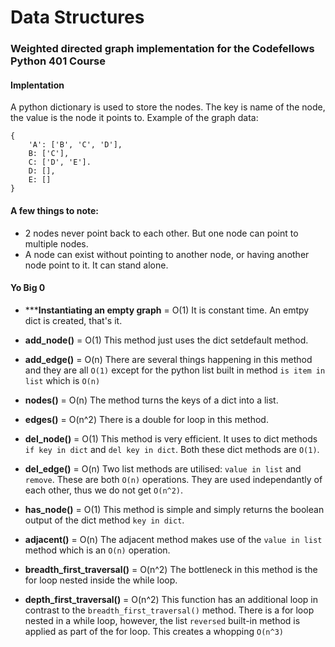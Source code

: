 # Data Structures

### Weighted directed graph implementation for the Codefellows Python 401 Course

#### Implentation
A python dictionary is used to store the nodes. The key is name of the node,
the value is the node it points to. Example of the graph data:
```
{
    'A': ['B', 'C', 'D'],
    B: ['C'],
    C: ['D', 'E'].
    D: [],
    E: []
}
```
#### A few things to note:
- 2 nodes never point back to each other. But one node can point to multiple
  nodes.
- A node can exist without pointing to another node, or having another node
  point to it. It can stand alone.

#### Yo Big 0

- ***__Instantiating an empty graph__ = O(1)
  It is constant time. An emtpy dict is created, that's it.


- __add_node()__ = O(1)
 This method just uses the dict setdefault method.


- __add_edge()__ = O(n)
  There are several things happening in this method and they are all `O(1)`
  except for the python list built in method `is item in list` which is `O(n)`

- __nodes()__ = O(n)
  The method turns the keys of a dict into a list.


- __edges()__ = O(n^2)
  There is a double for loop in this method.


- __del_node()__ = O(1)
  This method is very efficient. It uses to dict methods `if key in dict` and
  `del key in dict`. Both these dict methods are `O(1)`.


- __del_edge()__ = O(n)
  Two list methods are utilised: `value in list` and `remove`. These are both
  `O(n)` operations. They are used independantly of each other, thus we do not
  get `O(n^2)`.


- __has_node()__ = O(1)
  This method is simple and simply returns the boolean output of the dict method `key
  in dict`.


- __adjacent()__ = O(n)
  The adjacent method makes use of the `value in list` method which is an
  `O(n)` operation.


- __breadth_first_traversal()__ = O(n^2)
  The bottleneck in this method is the for loop nested inside the while loop.


- __depth_first_traversal()__ = O(n^2)
  This function has an additional loop in contrast to the
  `breadth_first_traversal()` method. There is a for loop nested in a while
  loop, however, the list `reversed` built-in method is applied as part of the
  for loop. This creates a whopping `O(n^3)`
